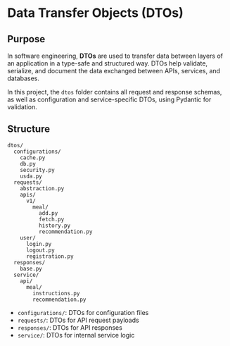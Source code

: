 # Data Transfer Objects (DTOs)

## Purpose

In software engineering, **DTOs** are used to transfer data between layers of an application in a type-safe and structured way. DTOs help validate, serialize, and document the data exchanged between APIs, services, and databases.

In this project, the `dtos` folder contains all request and response schemas, as well as configuration and service-specific DTOs, using Pydantic for validation.

## Structure

```
dtos/
  configurations/
    cache.py
    db.py
    security.py
    usda.py
  requests/
    abstraction.py
    apis/
      v1/
        meal/
          add.py
          fetch.py
          history.py
          recommendation.py
    user/
      login.py
      logout.py
      registration.py
  responses/
    base.py
  service/
    api/
      meal/
        instructions.py
        recommendation.py
```

- `configurations/`: DTOs for configuration files
- `requests/`: DTOs for API request payloads
- `responses/`: DTOs for API responses
- `service/`: DTOs for internal service logic 